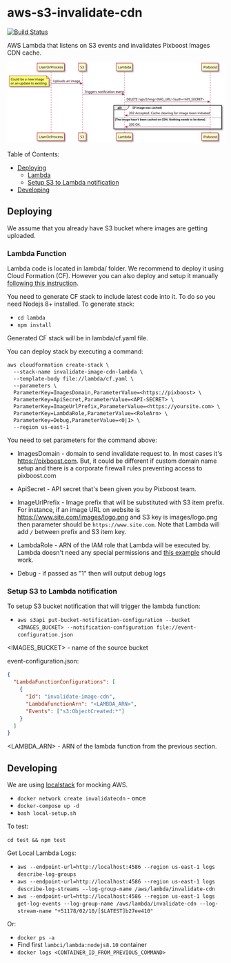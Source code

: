 # aws-s3-invalidate-cdn

[![Build Status](https://travis-ci.org/Pixboost/aws-s3-invalidate-cdn.svg?branch=master)](https://travis-ci.org/Pixboost/aws-s3-invalidate-cdn)

AWS Lambda that listens on S3 events and invalidates Pixboost Images CDN cache.

![diagram](seq-diagram.svg)

Table of Contents:

* [Deploying](#deploying)
    * [Lambda](#lambda-function)
    * [Setup S3 to Lambda notification](#setup-s3-to-lambda-notification)
* [Developing](#developing)

## Deploying

We assume that you already have S3 bucket where images are getting uploaded.

### Lambda Function

Lambda code is located in lambda/ folder. We recommend to deploy it using Cloud Formation (CF). 
However you can also deploy and setup it manually [following this instruction](https://docs.aws.amazon.com/lambda/latest/dg/with-s3-example.html). 

You need to generate CF stack to include latest code into it. To do so you need Nodejs 8+ installed.
To generate stack:

* `cd lambda`
* `npm install`

Generated CF stack will be in lambda/cf.yaml file.

You can deploy stack by executing a command:

```
aws cloudformation create-stack \ 
  --stack-name invalidate-image-cdn-lambda \
  --template-body file://lambda/cf.yaml \
  --parameters \
  ParameterKey=ImagesDomain,ParameterValue=<https://pixboost> \
  ParameterKey=ApiSecret,ParameterValue=<API-SECRET> \
  ParameterKey=ImageUrlPrefix,ParameterValue=<https://yoursite.com> \
  ParameterKey=LambdaRole,ParameterValue=<RoleArn> \
  ParameterKey=Debug,ParameterValue=<0|1> \
  --region us-east-1
```

You need to set parameters for the command above:

* ImagesDomain - domain to send invalidate request to. 
In most cases it's https://pixboost.com. But, it could be different 
if custom domain name setup and there is a corporate firewall rules 
preventing access to pixboost.com

* ApiSecret - API secret that's been given you by Pixboost team.

* ImageUrlPrefix - Image prefix that will be substituted with S3 item prefix. For instance,
if an image URL on website is https://www.site.com/images/logo.png and S3 key is images/logo.png then
parameter should be `https://www.site.com`. Note that Lambda will add `/` between prefix and S3 item key.

* LambdaRole - ARN of the IAM role that Lambda will be executed by. Lambda doesn't need
any special permissions and [this example](https://docs.aws.amazon.com/lambda/latest/dg/with-s3-example.html#with-s3-create-execution-role)
should work.

* Debug - if passed as "1" then will output debug logs

### Setup S3 to Lambda notification

To setup S3 bucket notification that will trigger the lambda function:

* `aws s3api put-bucket-notification-configuration --bucket <IMAGES_BUCKET> --notification-configuration file://event-configuration.json`

<IMAGES_BUCKET> - name of the source bucket

event-configuration.json:

```json
{
  "LambdaFunctionConfigurations": [
    {
      "Id": "invalidate-image-cdn",
      "LambdaFunctionArn": "<LAMBDA_ARN>",
      "Events": ["s3:ObjectCreated:*"]
    }
  ]
}
```

<LAMBDA_ARN> - ARN of the lambda function from the previous section.

## Developing

We are using [localstack](https://github.com/localstack/localstack) for mocking AWS.

* `docker network create invalidatecdn` - once
* `docker-compose up -d`
* `bash local-setup.sh`

To test:

`cd test && npm test`

Get Local Lambda Logs: 
* `aws --endpoint-url=http://localhost:4586 --region us-east-1 logs describe-log-groups`
* `aws --endpoint-url=http://localhost:4586 --region us-east-1 logs describe-log-streams --log-group-name /aws/lambda/invalidate-cdn`
* `aws --endpoint-url=http://localhost:4586 --region us-east-1 logs get-log-events --log-group-name /aws/lambda/invalidate-cdn --log-stream-name "+51178/02/10/[$LATEST]b27ee410"`

Or:
* `docker ps -a`
* Find first `lambci/lambda:nodejs8.10` container
* `docker logs <CONTAINER_ID_FROM_PREVIOUS_COMMAND>`
